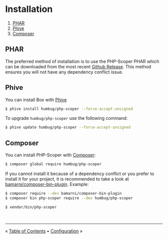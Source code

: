 # Installation

1. [PHAR](#phar)
1. [Phive](#phive)
1. [Composer](#composer)

## PHAR

The preferred method of installation is to use the PHP-Scoper PHAR which can be
downloaded from the most recent [Github Release][releases]. This method ensures
you will not have any dependency conflict issue.


## Phive

You can install Box with [Phive][phive]

```bash
$ phive install humbug/php-scoper --force-accept-unsigned
```

To upgrade `humbug/php-scoper` use the following command:

```bash
$ phive update humbug/php-scoper --force-accept-unsigned
```


## Composer

You can install PHP-Scoper with [Composer][composer]:

```bash
$ composer global require humbug/php-scoper
```

If you cannot install it because of a dependency conflict or you prefer to
install it for your project, it is recommended to take a look at 
[bamarni/composer-bin-plugin][bamarni/composer-bin-plugin]. Example:

```bash
$ composer require --dev bamarni/composer-bin-plugin
$ composer bin php-scoper require --dev humbug/php-scoper

$ vendor/bin/php-scoper
```


<br />
<hr />

« [Table of Contents](../README.md#table-of-contents) • [Configuration](configuration.md#configuration) »


[releases]: https://github.com/humbug/php-scoper/releases
[composer]: https://getcomposer.org
[bamarni/composer-bin-plugin]: https://github.com/bamarni/composer-bin-plugin
[phive]: https://github.com/phar-io/phive
